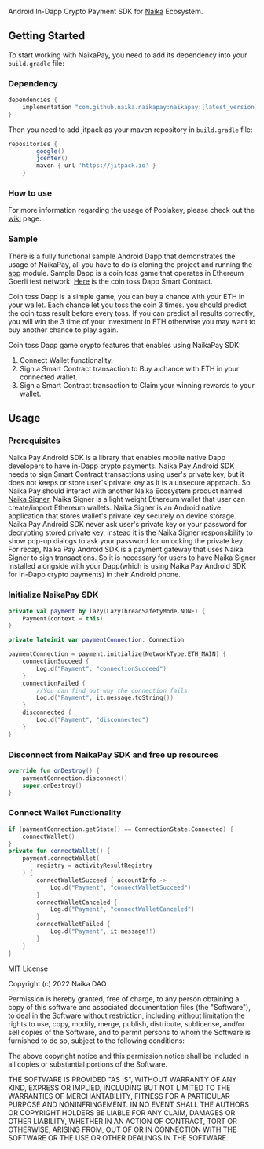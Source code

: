 Android In-Dapp Crypto Payment SDK for [Naika](https://naika.io) Ecosystem.

## Getting Started

To start working with NaikaPay, you need to add its dependency into your `build.gradle` file:

### Dependency

```groovy
dependencies {
    implementation "com.github.naika.naikapay:naikapay:[latest_version]"
}
```

Then you need to add jitpack as your maven repository in `build.gradle`  file:

```groovy
repositories {
        google()
        jcenter()
        maven { url 'https://jitpack.io' }
    }
```

### How to use

For more information regarding the usage of Poolakey, please check out
the [wiki](https://github.com/naika-DAO/NaikaPay/wiki) page.

### Sample

There is a fully functional sample Android Dapp that demonstrates the usage of NaikaPay, all you
have to do is cloning the project and running
the [app](https://github.com/naika-DAO/naikapay/tree/master/app) module. Sample Dapp is a coin toss
game that operates in Ethereum Goerli test network. [Here]() is the coin toss Dapp Smart Contract.

Coin toss Dapp is a simple game, you can buy a chance with your ETH in your wallet. Each chance let
you toss the coin 3 times. you should predict the coin toss result before every toss. If you can
predict all results correctly, you will win the 3 time of your investment in ETH otherwise you may
want to buy another chance to play again.

Coin toss Dapp game crypto features that enables using NaikaPay SDK:

1. Connect Wallet functionality.
2. Sign a Smart Contract transaction to Buy a chance with ETH in your connected wallet.
3. Sign a Smart Contract transaction to Claim your winning rewards to your wallet.

## Usage

### Prerequisites

Naika Pay Android SDK is a library that enables mobile native Dapp developers to have in-Dapp crypto
payments. Naika Pay Android SDK needs to sign Smart Contract transactions using user's private key,
but it does not keeps or store user's private key as it is a unsecure approach. So Naika Pay should
interact with another Naika Ecosystem product named [Naika Signer](), Naika Signer is a light weight
Ethereum wallet that user can create/import Ethereum wallets. Naika Signer is an Android native
application that stores wallet's private key securely on device storage. Naika Pay Android SDK never
ask user's private key or your password for decrypting stored private key, instead it is the Naika
Signer responsibility to show pop-up dialogs to ask your password for unlocking the private key. For
recap, Naika Pay Android SDK is a payment gateway that uses Naika Signer to sign transactions. So it
is necessary for users to have Naika Signer installed alongside with your Dapp(which is using Naika
Pay Android SDK for in-Dapp crypto payments) in their Android phone.

### Initialize NaikaPay SDK

```kotlin
private val payment by lazy(LazyThreadSafetyMode.NONE) {
    Payment(context = this)
}

private lateinit var paymentConnection: Connection

paymentConnection = payment.initialize(NetworkType.ETH_MAIN) {
    connectionSucceed {
        Log.d("Payment", "connectionSucceed")
    }
    connectionFailed {
        //You can find out why the connection fails.
        Log.d("Payment", it.message.toString())
    }
    disconnected {
        Log.d("Payment", "disconnected")
    }
}
```

### Disconnect from NaikaPay SDK and free up resources

```kotlin
override fun onDestroy() {
    paymentConnection.disconnect()
    super.onDestroy()
}
```

### Connect Wallet Functionality

```kotlin
if (paymentConnection.getState() == ConnectionState.Connected) {
    connectWallet()
}
private fun connectWallet() {
    payment.connectWallet(
        registry = activityResultRegistry
    ) {
        connectWalletSucceed { accountInfo ->
            Log.d("Payment", "connectWalletSucceed")
        }
        connectWalletCanceled {
            Log.d("Payment", "connectWalletCanceled")
        }
        connectWalletFailed {
            Log.d("Payment", it.message!!)
        }
    }
}
```

MIT License

Copyright (c) 2022 Naika DAO

Permission is hereby granted, free of charge, to any person obtaining a copy of this software and associated documentation files (the "Software"), to deal in the Software without restriction, including without limitation the rights to use, copy, modify, merge, publish, distribute, sublicense, and/or sell copies of the Software, and to permit persons to whom the Software is furnished to do so, subject to the following conditions:

The above copyright notice and this permission notice shall be included in all copies or substantial portions of the Software.

THE SOFTWARE IS PROVIDED "AS IS", WITHOUT WARRANTY OF ANY KIND, EXPRESS OR IMPLIED, INCLUDING BUT NOT LIMITED TO THE WARRANTIES OF MERCHANTABILITY, FITNESS FOR A PARTICULAR PURPOSE AND NONINFRINGEMENT. IN NO EVENT SHALL THE AUTHORS OR COPYRIGHT HOLDERS BE LIABLE FOR ANY CLAIM, DAMAGES OR OTHER LIABILITY, WHETHER IN AN ACTION OF CONTRACT, TORT OR OTHERWISE, ARISING FROM, OUT OF OR IN CONNECTION WITH THE SOFTWARE OR THE USE OR OTHER DEALINGS IN THE SOFTWARE.

